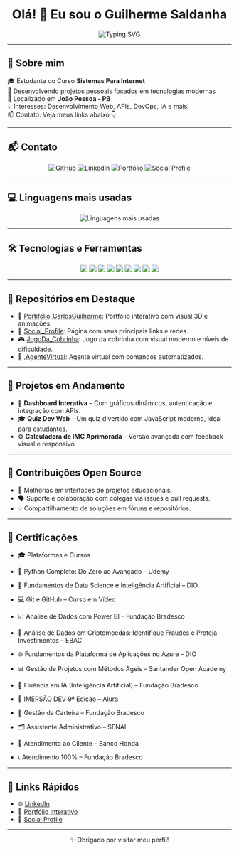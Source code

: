 <h1 align="center">Olá! 👋 Eu sou o Guilherme Saldanha</h1>

<p align="center">
  <img src="https://readme-typing-svg.herokuapp.com?font=Fira+Code&size=24&pause=1000&center=true&vCenter=true&width=435&lines=Desenvolvedor+Fullstack;Apaixonado+por+tecnologia;Sempre+aprendendo+novas+skills" alt="Typing SVG" />
</p>

---

## 🚀 Sobre mim

🎓 Estudante do Curso **Sistemas Para Internet**  
💼 Desenvolvendo projetos pessoais focados em tecnologias modernas  
📍 Localizado em **João Pessoa - PB**  
💡 Interesses: Desenvolvimento Web, APIs, DevOps, IA e mais!  
📫 Contato: Veja meus links abaixo 👇

---

## 📬 Contato

<div align="center">
  <a href="https://github.com/GuilhermeSaldanha02" target="_blank">
    <img src="https://img.shields.io/badge/GitHub-181717?style=for-the-badge&logo=github&logoColor=white" alt="GitHub" />
  </a>
  <a href="https://www.linkedin.com/in/guilherme-saldanha" target="_blank">
    <img src="https://img.shields.io/badge/LinkedIn-0A66C2?style=for-the-badge&logo=linkedin&logoColor=white" alt="LinkedIn" />
  </a>
  <a href="https://guilhermesaldanha02.github.io/Portifolio_CarlosGuilherme/" target="_blank">
    <img src="https://img.shields.io/badge/Portf%C3%B3lio-FF5722?style=for-the-badge&logo=firefox-browser&logoColor=white" alt="Portfólio" />
  </a>
  <a href="https://guilhermesaldanha02.github.io/Social_Profile/" target="_blank">
    <img src="https://img.shields.io/badge/Social_Profile-6A1B9A?style=for-the-badge&logo=internet-explorer&logoColor=white" alt="Social Profile" />
  </a>
</div>

---

## 💻 Linguagens mais usadas

<p align="center">
  <img src="https://github-readme-stats-git-masterrstaa-rickstaa.vercel.app/api/top-langs/?username=GuilhermeSaldanha02&layout=compact&langs_count=8&theme=github_dark" alt="Linguagens mais usadas" />
</p>

---

## 🛠️ Tecnologias e Ferramentas

<p align="center">
  <img src="https://img.shields.io/badge/HTML5-E34F26?style=flat-square&logo=html5&logoColor=white" />
  <img src="https://img.shields.io/badge/CSS3-1572B6?style=flat-square&logo=css3&logoColor=white" />
  <img src="https://img.shields.io/badge/JavaScript-F7DF1E?style=flat-square&logo=javascript&logoColor=black" />
  <img src="https://img.shields.io/badge/TypeScript-3178C6?style=flat-square&logo=typescript&logoColor=white" />
  <img src="https://img.shields.io/badge/React-61DAFB?style=flat-square&logo=react&logoColor=black" />
  <img src="https://img.shields.io/badge/Node.js-339933?style=flat-square&logo=node.js&logoColor=white" />
  <img src="https://img.shields.io/badge/Docker-2496ED?style=flat-square&logo=docker&logoColor=white" />
  <img src="https://img.shields.io/badge/Git-F05032?style=flat-square&logo=git&logoColor=white" />
  <img src="https://img.shields.io/badge/VS_Code-007ACC?style=flat-square&logo=visual-studio-code&logoColor=white" />
</p>

---

## 📂 Repositórios em Destaque

- 🧠 [Portifolio_CarlosGuilherme](https://github.com/GuilhermeSaldanha02/Portifolio_CarlosGuilherme): Portfólio interativo com visual 3D e animações.  
- 🔗 [Social_Profile](https://github.com/GuilhermeSaldanha02/Social_Profile): Página com seus principais links e redes.  
- 🎮 [JogoDa_Cobrinha](https://github.com/GuilhermeSaldanha02/JogoDa_Cobrinha): Jogo da cobrinha com visual moderno e níveis de dificuldade.  
- 🤖 [.AgenteVirtual](https://github.com/GuilhermeSaldanha02/.AgenteVirtual): Agente virtual com comandos automatizados.

---

## 🧪 Projetos em Andamento

- 🧩 **Dashboard Interativa** – Com gráficos dinâmicos, autenticação e integração com APIs.  
- 🎓 **Quiz Dev Web** – Um quiz divertido com JavaScript moderno, ideal para estudantes.  
- ⚙️ **Calculadora de IMC Aprimorada** – Versão avançada com feedback visual e responsivo.

---

## 🌱 Contribuições Open Source

- 🔧 Melhorias em interfaces de projetos educacionais.  
- 🗣️ Suporte e colaboração com colegas via issues e pull requests.  
- 💡 Compartilhamento de soluções em fóruns e repositórios.

---

## 🏅 Certificações

- 🎓 Plataformas e Cursos
- 🐍 Python Completo: Do Zero ao Avançado – Udemy

- 🤖 Fundamentos de Data Science e Inteligência Artificial – DIO

- 💻 Git e GitHub – Curso em Vídeo

- 📈 Análise de Dados com Power BI – Fundação Bradesco

- 🧠 Análise de Dados em Criptomoedas: Identifique Fraudes e Proteja Investimentos – EBAC

- 🌐 Fundamentos da Plataforma de Aplicações no Azure – DIO

- 📊 Gestão de Projetos com Métodos Ágeis – Santander Open Academy

- 🧭 Fluência em IA (Inteligência Artificial) – Fundação Bradesco

- 🔁 IMERSÃO DEV 9ª Edição – Alura

- 💼 Gestão da Carteira – Fundação Bradesco

- 🗂️ Assistente Administrativo – SENAI

- 🤝 Atendimento ao Cliente – Banco Honda

- 📞 Atendimento 100% – Fundação Bradesco

---

## 🔗 Links Rápidos

- 🌐 [LinkedIn](https://www.linkedin.com/in/guilherme-saldanha)
- 💼 [Portfólio Interativo](https://guilhermesaldanha02.github.io/Portifolio_CarlosGuilherme/)
- 🧭 [Social Profile](https://guilhermesaldanha02.github.io/Social_Profile/)

---

<p align="center">
  ✨ Obrigado por visitar meu perfil!
</p>
